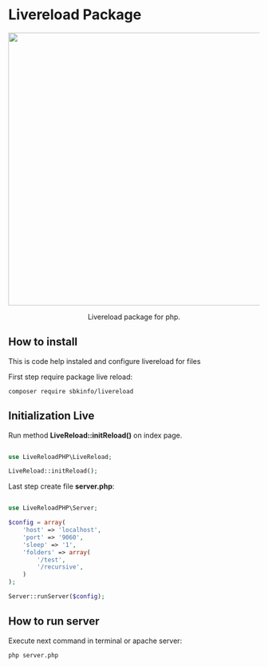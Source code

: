# Livereload Package

<p align="center">
    <img src="https://wp-rocket.me/wp-content/uploads/2/auto-update.jpg" width="546">
</p>

<p align="center">
    Livereload package for php.
</p>



## How to install

This is code help instaled and configure livereload for files

First step require package live reload:

    composer require sbkinfo/livereload


## Initialization Live

Run method <b>LiveReload::initReload()</b> on index page.

```php

use LiveReloadPHP\LiveReload;

LiveReload::initReload();

```

Last step create file <b>server.php</b>:

```php

use LiveReloadPHP\Server;

$config = array(
	'host' => 'localhost',
	'port' => '9060',
	'sleep' => '1',
	'folders' => array(
		'/test',
		'/recursive',
	)
);

Server::runServer($config);

```

## How to run server

Execute next command in terminal or apache server:

    php server.php
